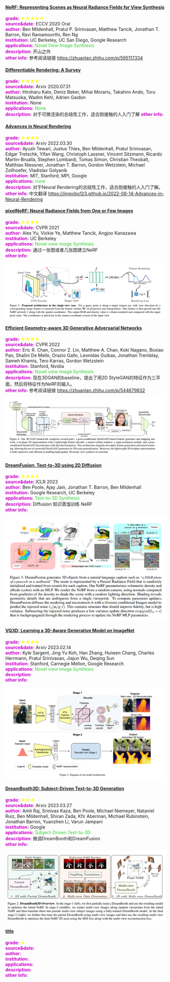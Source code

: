 #### [NeRF: Representing Scenes as Neural Radiance Fields for View Synthesis](https://arxiv.org/abs/2003.08934)
**<font color=#CC00CC>grade:</font>** <font color=yellow>$\bigstar\bigstar\bigstar\bigstar\bigstar$</font>  
**<font color=#CC00CC>source&date:</font>** ECCV 2020 Oral   
**<font color=#CC00CC>author:</font>** Ben Mildenhall, Pratul P. Srinivasan, Matthew Tancik, Jonathan T. Barron, Ravi Ramamoorthi, Ren Ng       
**<font color=#CC00CC>institution:</font>** UC Berkeley, UC San Diego, Google Research   
**<font color=#CC00CC>applications:</font>** <font color=LimeGreen>Novel View Image Synthesis</font>  
**<font color=#CC00CC>description:</font>** 开山之作  
**<font color=#CC00CC>other info:</font>** 参考阅读链接 https://zhuanlan.zhihu.com/p/595117334


#### [Differentiable Rendering: A Survey](https://arxiv.org/abs/2006.12057)
**<font color=#CC00CC>grade:</font>** <font color=yellow>$\bigstar\bigstar\bigstar\bigstar$</font>  
**<font color=#CC00CC>source&date:</font>** Arxiv 2020.07.31  
**<font color=#CC00CC>author:</font>** Hiroharu Kato, Deniz Beker, Mihai Morariu, Takahiro Ando, Toru Matsuoka, Wadim Kehl, Adrien Gaidon        
**<font color=#CC00CC>institution:</font>** None   
**<font color=#CC00CC>applications:</font>** <font color=LimeGreen>None</font>  
**<font color=#CC00CC>description:</font>** 对于可微渲染的总结性工作，适合刚接触的人入门了解
**<font color=#CC00CC>other info:</font>**


#### [Advances in Neural Rendering](https://arxiv.org/abs/2111.05849)
**<font color=#CC00CC>grade:</font>** <font color=yellow>$\bigstar\bigstar\bigstar\bigstar$</font>  
**<font color=#CC00CC>source&date:</font>** Arxiv 2022.03.30  
**<font color=#CC00CC>author:</font>** Ayush Tewari, Justus Thies, Ben Mildenhall, Pratul Srinivasan, Edgar Tretschk, Yifan Wang, Christoph Lassner, Vincent Sitzmann, Ricardo Martin-Brualla, Stephen Lombardi, Tomas Simon, Christian Theobalt, Matthias Niessner, Jonathan T. Barron, Gordon Wetzstein, Michael Zollhoefer, Vladislav Golyanik       
**<font color=#CC00CC>institution:</font>** MIT, Stanford, MPI, Google   
**<font color=#CC00CC>applications:</font>** <font color=LimeGreen>none</font>  
**<font color=#CC00CC>description:</font>** 对于Neural Rendering的总结性工作，适合刚接触的人入门了解。  
**<font color=#CC00CC>other info:</font>** 中文翻译 https://jingyibo123.github.io/2022-08-14-Advances-in-Neural-Rendering


#### [pixelNeRF: Neural Radiance Fields from One or Few Images](https://arxiv.org/abs/2012.02190)
**<font color=#CC00CC>grade:</font>** <font color=yellow>$\bigstar\bigstar\bigstar\bigstar$</font>  
**<font color=#CC00CC>source&date:</font>** CVPR 2021  
**<font color=#CC00CC>author:</font>** Alex Yu, Vickie Ye, Matthew Tancik, Angjoo Kanazawa        
**<font color=#CC00CC>institution:</font>** UC Berkeley  
**<font color=#CC00CC>applications:</font>** <font color=LimeGreen>Novel view image Synthesis</font>  
**<font color=#CC00CC>description:</font>** 通过一张图或者几张图建立NeRF  
**<font color=#CC00CC>other info:</font>**

![IMG](res/417-423/PixNeRF/002.png)


#### [Efficient Geometry-aware 3D Generative Adversarial Networks](https://arxiv.org/abs/2112.07945)
**<font color=#CC00CC>grade:</font>** <font color=yellow>$\bigstar\bigstar\bigstar\bigstar$</font>  
**<font color=#CC00CC>source&date:</font>** CVPR 2022  
**<font color=#CC00CC>author:</font>** Eric R. Chan, Connor Z. Lin, Matthew A. Chan, Koki Nagano, Boxiao Pan, Shalini De Mello, Orazio Gallo, Leonidas Guibas, Jonathan Tremblay, Sameh Khamis, Tero Karras, Gordon Wetzstein        
**<font color=#CC00CC>institution:</font>** Stanford, Nvidia  
**<font color=#CC00CC>applications:</font>** <font color=LimeGreen>Novel view image Synthesis</font>  
**<font color=#CC00CC>description:</font>** 现在3DGAN的baseline，提出了用2D StyleGAN的特征作为三平面，然后将特征作为NeRF的输入。  
**<font color=#CC00CC>other info:</font>** 参考阅读链接 https://zhuanlan.zhihu.com/p/544679832

![IMG](res/417-423/Eg3D/001.png)


#### [DreamFusion: Text-to-3D using 2D Diffusion](https://arxiv.org/abs/2209.14988)
**<font color=#CC00CC>grade:</font>** <font color=yellow>$\bigstar\bigstar\bigstar\bigstar$</font>  
**<font color=#CC00CC>source&date:</font>** ICLR 2023  
**<font color=#CC00CC>author:</font>** Ben Poole, Ajay Jain, Jonathan T. Barron, Ben Mildenhall       
**<font color=#CC00CC>institution:</font>** Google Research, UC Berkeley   
**<font color=#CC00CC>applications:</font>** <font color=LimeGreen>Text-to-3D Synthesis</font>  
**<font color=#CC00CC>description:</font>** Diffusion 知识蒸馏训练 NeRF    
**<font color=#CC00CC>other info:</font>**

![IMG](res/417-423/DreamFusion/001.png)


#### [VQ3D: Learning a 3D-Aware Generative Model on ImageNet](https://arxiv.org/abs/2302.06833)
**<font color=#CC00CC>grade:</font>** <font color=yellow>$\bigstar\bigstar\bigstar\bigstar$</font>  
**<font color=#CC00CC>source&date:</font>** Arxiv 2023.02.14  
**<font color=#CC00CC>author:</font>** Kyle Sargent, Jing Yu Koh, Han Zhang, Huiwen Chang, Charles Herrmann, Pratul Srinivasan, Jiajun Wu, Deqing Sun       
**<font color=#CC00CC>institution:</font>** Stanford, Carnegie Mellon, Google Research  
**<font color=#CC00CC>applications:</font>** <font color=LimeGreen>Novel view image Synthesis</font>  
**<font color=#CC00CC>description:</font>**  
**<font color=#CC00CC>other info:</font>**

![IMG](res/417-423/VQ3D/001.png)



#### [DreamBooth3D: Subject-Driven Text-to-3D Generation](https://arxiv.org/abs/2303.13508)
**<font color=#CC00CC>grade:</font>** <font color=yellow>$\bigstar\bigstar\bigstar$</font>  
**<font color=#CC00CC>source&date:</font>** Arxiv 2023.03.27  
**<font color=#CC00CC>author:</font>** Amit Raj, Srinivas Kaza, Ben Poole, Michael Niemeyer, Nataniel Ruiz, Ben Mildenhall, Shiran Zada, Kfir Aberman, Michael Rubinstein, Jonathan Barron, Yuanzhen Li, Varun Jampani       
**<font color=#CC00CC>institution:</font>** Google  
**<font color=#CC00CC>applications:</font>** <font color=LimeGreen>Subject-Driven Text-to-3D</font>  
**<font color=#CC00CC>description:</font>** 微调DreamBooth和DreamFusion  
**<font color=#CC00CC>other info:</font>**

![IMG](res/417-423/DreamBooth3D/001.png)





#### [title](link)
**<font color=#CC00CC>grade:</font>** <font color=yellow>$\bigstar$</font>  
**<font color=#CC00CC>source&date:</font>**  
**<font color=#CC00CC>author:</font>**       
**<font color=#CC00CC>institution:</font>**  
**<font color=#CC00CC>applications:</font>** <font color=LimeGreen></font>  
**<font color=#CC00CC>description:</font>**  
**<font color=#CC00CC>other info:</font>**
